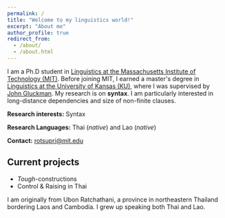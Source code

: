 ```yaml
---
permalink: /
title: "Welcome to my linguistics world!"
excerpt: "About me"
author_profile: true
redirect_from: 
  - /about/
  - /about.html
---
```



I am a Ph.D student in [Linguistics at the Massachusetts Institute of Technology (MIT)](https://linguistics.mit.edu). Before joining MIT, I earned a master's degree in [Linguistics at the University of Kansas (KU)](https://linguistics.ku.edu), where I was supervised by [John Gluckman](https://www.jgluckman.com/index.html). My research is on **syntax**. I am particularly interested in long-distance dependencies and size of non-finite clauses. 



**Research interests:** Syntax

**Research Languages:** Thai (_native_) and Lao (_native_)

**Contact:**  [rotsupri@mit.edu]() 


    
## Current projects
  - _Tough_-constructions
  - Control & Raising in Thai

I am originally from Ubon Ratchathani, a province in northeastern Thailand bordering Laos and Cambodia. I grew up speaking both Thai and Lao. 
